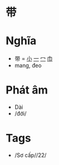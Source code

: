 # 带

# Nghĩa
* 带 = [小](小.md) [一](一.md) [冖](冖.md) [巾](巾.md)
* mang, đeo

# Phát âm
* Dài
*  /đới/

# Tags
* /Sơ cấp//22/

